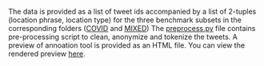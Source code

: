 The data is provided as a list of tweet ids accompanied by a list of 2-tuples (location phrase, location type) for the three benchmark subsets in the corresponding folders ([COVID](COVID) and [MIXED](MIXED))
The [preprocess.py](preprocess.py) file contains pre-processing script to clean, anonymize and tokenize the tweets. 
A preview of annoation tool is provided as an HTML file. You can view the rendered preview [here](https://htmlpreview.github.io/?https://github.com/sarthakksu/finegrained-location-data/blob/main/annotation_tool.html).
